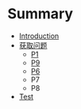 # Summary

* [Introduction](README.md)
* [获取问题](获取问题.md)
    * [P1](p1.md)
    * [P9](p9.md)
    * [P6](p6.md)
    * P7
    * P8
* [Test](test.md)


